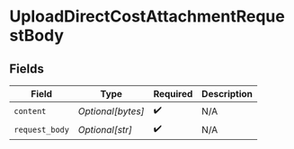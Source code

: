 # UploadDirectCostAttachmentRequestBody


## Fields

| Field              | Type               | Required           | Description        |
| ------------------ | ------------------ | ------------------ | ------------------ |
| `content`          | *Optional[bytes]*  | :heavy_check_mark: | N/A                |
| `request_body`     | *Optional[str]*    | :heavy_check_mark: | N/A                |